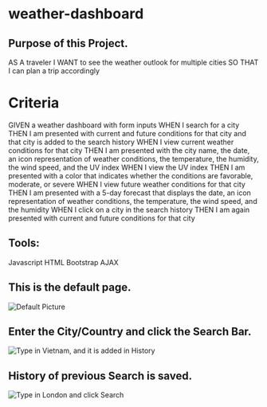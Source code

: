 # weather-dashboard
## Purpose of this Project.
AS A traveler
I WANT to see the weather outlook for multiple cities
SO THAT I can plan a trip accordingly


# Criteria
GIVEN a weather dashboard with form inputs
WHEN I search for a city
THEN I am presented with current and future conditions for that city and that city is added to the search history
WHEN I view current weather conditions for that city
THEN I am presented with the city name, the date, an icon representation of weather conditions, the temperature, the humidity, the wind speed, and the UV index
WHEN I view the UV index
THEN I am presented with a color that indicates whether the conditions are favorable, moderate, or severe
WHEN I view future weather conditions for that city
THEN I am presented with a 5-day forecast that displays the date, an icon representation of weather conditions, the temperature, the wind speed, and the humidity
WHEN I click on a city in the search history
THEN I am again presented with current and future conditions for that city

## Tools:
Javascript
HTML
Bootstrap
AJAX

## This is the default page.
![Default Picture](https://user-images.githubusercontent.com/37889335/144521165-057b4efe-082d-49b2-8f9b-8da8b29a916b.PNG)



## Enter the City/Country and click the Search Bar.
![Type in Vietnam, and it is added in History](https://user-images.githubusercontent.com/37889335/144521162-b427237b-ff51-4fc6-8202-56e5ad83f0fd.PNG)


## History of previous Search is saved.
![Type in London and click Search](https://user-images.githubusercontent.com/37889335/144521161-838d8c87-12ff-495b-86bd-72af0861df5c.PNG)
